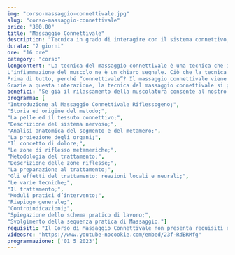 ```yaml
---
img: "corso-massaggio-connettivale.jpg"
slug: "corso-massaggio-connettivale"
price: "380,00"
title: "Massaggio Connettivale"
description: "Tecnica in grado di interagire con il sistema connettivo, ovvero il sistema che provvede al collegamento, sostegno e nutrimento dei tessuti dei vari organi del nostro corpo. Consente lo scioglimento della tensione e il rilassamento dei tessuti muscolari interessati, comportando il rilascio di tossine e una migliore circolazione di ossigeno e sangue nel sistema. Si prefigge di ottenere un'azione riflessa, che va dagli stati profondi della pelle del soggetto fino a un muscolo o un organo sofferente. In questa particolare accezione, il massaggio connettivale viene arricchito dal termine “riflessogeno”."
durata: "2 giorni"
ore: "16 ore"
category: "corso"
longcontent: "La tecnica del massaggio connettivale è una tecnica che interagisce con gli strati profondi dei tessuti muscolari. È qui infatti che si accumulano le tossine a seguito della pressione e dello stress a cui viene sottoposto costantemente il nostro corpo.
L'infiammazione del muscolo ne è un chiaro segnale. Ciò che la tecnica del massaggio connettivale consente è proprio lo scioglimento della tensione e il rilassamento dei tessuti muscolari interessati, comportando il rilascio di tossine e una migliore circolazione di ossigeno e sangue nel sistema. Ma non solo.
Prima di tutto, perché “connettivale”? Il massaggio connettivale viene così definito in quanto agisce sul sistema connettivo, ovvero il sistema che provvede al collegamento, sostegno e nutrimento dei tessuti dei vari organi del nostro corpo.
Grazie a questa interazione, la tecnica del massaggio connettivale si prefigge di ottenere un'azione riflessa, che va dagli stati profondi della pelle del soggetto fino a un muscolo o un organo sofferente. In questa particolare accezione, il massaggio connettivale viene arricchito dal termine “riflessogeno”."
benefici: "Se già il rilassamento della muscolatura consente al nostro organismo di rigenerarsi, il miglioramento della circolazione sanguigna e linfatica, dovute alle manovre compiute durante il massaggio base classico, rappresentano un metodo efficace per ottenere un lungo elenco di benefici. Tra questi benefici, in primis, l’attenuazione di tensioni muscolari, crampi e contratture, il potenziamento del sistema immunitario, l’ossigenazione dei tessuti e quindi un apporto di elementi nutritivi al nostro organismo insieme a quella sensazione di benessere che aiuta il nostro corpo a stare meglio con se stessi e con gli altri."
programma: [
"Introduzione al Massaggio Connettivale Riflessogeno;",
"Storia ed origine del metodo;",
"La pelle ed il tessuto connettivo;",
"Descrizione del sistema nervoso;",
"Analisi anatomica del segmento e del metamero;",
"La proiezione degli organi;",
"Il concetto di dolore;",
"Le zone di riflesso metameriche;",
"Metodologia del trattamento;",
"Descrizione delle zone riflesse;",
"La preparazione al trattamento;",
"Gli effetti del trattamento: reazioni locali e neurali;",
"Le varie tecniche;",
"Il trattamento;",
"Moduli pratici d’intervento;",
"Riepiogo generale;",
"Controindicazioni;",
"Spiegazione dello schema pratico di lavoro;",
"Svolgimento della sequenza pratica di Massaggio."]
requisiti: "Il Corso di Massaggio Connettivale non presenta requisiti ed è un corso aperto a tutti."
videosrc: "https://www.youtube-nocookie.com/embed/23f-RdBRMfg"
programmazione: ['01 5 2023']  
---
```

